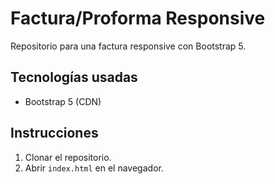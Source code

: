# Factura/Proforma Responsive

Repositorio para una factura responsive con Bootstrap 5.

## Tecnologías usadas
- Bootstrap 5 (CDN)

## Instrucciones
1. Clonar el repositorio.
2. Abrir `index.html` en el navegador.